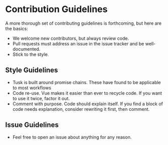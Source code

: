 # Contribution Guidelines

A more thorough set of contributing guidelines is forthcoming, but here are the basics:

* We welcome new contributors, but always review code.
* Pull requests must address an issue in the issue tracker and be well-documented.
* Stick to the style.

## Style Guidelines

* Tusk is built around promise chains.  These have found to be applicable to most workflows
* Code re-use.  Vue makes it easier than ever to recycle code.  If you want to use it twice, factor it out.
* Comment with purpose.  Code should explain itself.  If you find a block of code needs explanation, consider rewriting it first, then comment.

## Issue Guidelines

* Feel free to open an issue about anything for any reason.
